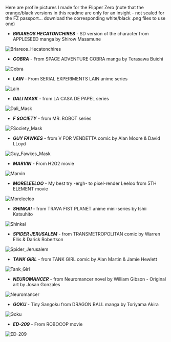 Here are profile pictures I made for the Flipper Zero (note that the orange/black versions in this readme are only for an insight - not scaled for the FZ passport... download the corresponding white/black .png files to use one)

- ___BRIAREOS HECATONCHIRES___ - SD version of the character from APPLESEED manga by Shirow Masamune

![Briareos_Hecatonchires](https://user-images.githubusercontent.com/110337784/193948936-6979e246-4f3f-40f2-8531-d28c6a34dc79.png)


- ___COBRA___ - From SPACE ADVENTURE COBRA manga by Terasawa Buichi

![Cobra](https://user-images.githubusercontent.com/110337784/193948953-63f9dbfb-b9b5-4ca0-b315-3d80cc6c0c2d.png)


- ___LAIN___ - From SERIAL EXPERIMENTS LAIN anime series

![Lain](https://user-images.githubusercontent.com/110337784/194618873-8e429a68-7cc8-45a5-8d5a-69b55f06a8b3.png)


- ___DALI MASK___ - from LA CASA DE PAPEL series

![Dali_Mask](https://user-images.githubusercontent.com/110337784/193948976-ff2cb480-9fb5-4217-8753-5c684401e4a3.png)


- ___F SOCIETY___ - from MR. ROBOT series

![FSociety_Mask](https://user-images.githubusercontent.com/110337784/193948985-ea2a9308-add6-4c44-8d88-e7362298cd4c.png)


- ___GUY FAWKES___ - from V FOR VENDETTA comic by Alan Moore & David LLoyd

![Guy_Fawkes_Mask](https://user-images.githubusercontent.com/110337784/193948997-5cc6986e-dee2-482f-b117-37a8303414e5.png)


- ___MARVIN___ - From H2G2 movie

![Marvin](https://user-images.githubusercontent.com/110337784/193949006-d517edc0-2a58-4153-bc9e-94c7ca3214db.png)


- ___MORELEELOO___ - My best try -ergh- to pixel-render Leeloo from 5TH ELEMENT movie

![Moreleeloo](https://user-images.githubusercontent.com/110337784/193949023-e1d41b96-5916-4def-bd65-d8da461d6be2.png)


- ___SHINKAI___ - from TRAVA FIST PLANET anime mini-series by Ishii Katsuhito

![Shinkai](https://user-images.githubusercontent.com/110337784/194636842-44145565-79d9-42f5-8661-6f2feb135660.png)


- ___SPIDER JERUSALEM___ - from TRANSMETROPOLITAN comic by Warren Ellis & Darick Robertson

![Spider_Jerusalem](https://user-images.githubusercontent.com/110337784/193949041-9fb2f0dc-2b26-439e-a212-016ab05ae9af.png)


- ___TANK GIRL___ - from TANK GIRL comic by Alan Martin & Jamie Hewlett

![Tank_Girl](https://user-images.githubusercontent.com/110337784/193949056-b7383915-2ef1-479f-b849-a6ec2bbb6a9f.png)


- ___NEUROMANCER___ - from Neuromancer novel by William Gibson - Original art by Josan Gonzales

![Neuromancer](https://user-images.githubusercontent.com/110337784/202911344-fe824a6e-5bec-44f5-9274-e595d701eb18.png)


- ___GOKU___ - Tiny Sangoku from DRAGON BALL manga by Toriyama Akira

![Goku](https://user-images.githubusercontent.com/110337784/193949083-8ac66f47-0a30-4010-9644-b2ec3d67c236.png)


- ___ED-209___ - From ROBOCOP movie

![ED-209](https://user-images.githubusercontent.com/110337784/193949104-d04022bf-49d9-4fe2-9172-e161b37a59c5.png)

